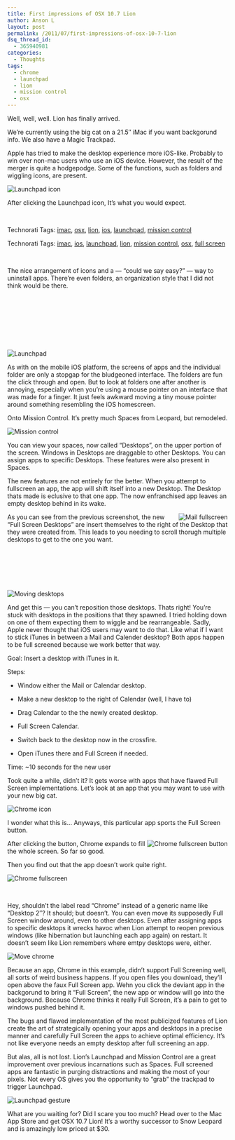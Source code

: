 ```yaml
---
title: First impressions of OSX 10.7 Lion
author: Anson L
layout: post
permalink: /2011/07/first-impressions-of-osx-10-7-lion
dsq_thread_id:
  - 365940981
categories:
  - Thoughts
tags:
  - chrome
  - launchpad
  - lion
  - mission control
  - osx
---
```

Well, well, well. Lion has finally arrived.

We&#8217;re currently using the big cat on a 21.5&#8243; iMac if you want backgorund info. We also have a Magic Trackpad.

Apple has tried to make the desktop experience more iOS-like. Probably to win over non-mac users who use an iOS device. However, the result of the merger is quite a hodgepodge. Some of the functions, such as folders and wiggling icons, are present.

<img style="display: block; margin-left: auto; margin-right: auto;" title="launchpad icon.png" src="https://i2.wp.com/apparentetch.com/wp-content/uploads/2011/07/launchpad-icon1.png?resize=107%2C141" border="0" alt="Launchpad icon" data-recalc-dims="1" />

After clicking the Launchpad icon, It&#8217;s what you would expect.

<p style="text-align: center;">
   
</p>

<!-- Technorati Tags Start -->

Technorati Tags: <a rel="tag" href="http://technorati.com/tag/imac">imac</a>, <a rel="tag" href="http://technorati.com/tag/osx">osx</a>, <a rel="tag" href="http://technorati.com/tag/lion">lion</a>, <a rel="tag" href="http://technorati.com/tag/ios">ios</a>, <a rel="tag" href="http://technorati.com/tag/launchpad">launchpad</a>, <a rel="tag" href="http://technorati.com/tag/mission%20control">mission control</a>

<!-- Technorati Tags End -->

<!-- Technorati Tags Start -->

Technorati Tags: <a rel="tag" href="http://technorati.com/tag/imac">imac</a>, <a rel="tag" href="http://technorati.com/tag/ios">ios</a>, <a rel="tag" href="http://technorati.com/tag/launchpad">launchpad</a>, <a rel="tag" href="http://technorati.com/tag/lion">lion</a>, <a rel="tag" href="http://technorati.com/tag/mission%20control">mission control</a>, <a rel="tag" href="http://technorati.com/tag/osx">osx</a>, <a rel="tag" href="http://technorati.com/tag/full%20screen">full screen</a>

<!-- Technorati Tags End -->

<!--more-->

 

The nice arrangement of icons and a — &#8220;could we say easy?&#8221; — way to uninstall apps. There&#8217;re even folders, an organization style that I did not think would be there.

 

 

 

 

<img style="display: block; margin-left: auto; margin-right: auto;" title="launchpad.png" src="https://i1.wp.com/apparentetch.com/wp-content/uploads/2011/07/launchpad1.png?resize=405%2C348" border="0" alt="Launchpad" data-recalc-dims="1" />

As with on the mobile iOS platform, the screens of apps and the individual folder are only a stopgap for the bludgeoned interface. The folders are fun the click through and open. But to look at folders one after another is annoying, especially when you&#8217;re using a mouse pointer on an interface that was made for a finger. It just feels awkward moving a tiny mouse pointer around something resembling the iOS homescreen.

Onto Mission Control. It&#8217;s pretty much Spaces from Leopard, but remodeled.

<img style="display: block; margin-left: auto; margin-right: auto;" title="mission control.png" src="https://i1.wp.com/apparentetch.com/wp-content/uploads/2011/07/mission-control.png?resize=512%2C288" border="0" alt="Mission control" data-recalc-dims="1" />

You can view your spaces, now called &#8220;Desktops&#8221;, on the upper portion of the screen. Windows in Desktops are draggable to other Desktops. You can assign apps to specific Desktops. These features were also present in Spaces.

The new features are not entirely for the better. When you attempt to fullscreen an app, the app will shift itself into a new Desktop. The Desktop thats made is eclusive to that one app. The now enfranchised app leaves an empty desktop behind in its wake.

<img style="float: right;" title="mail fullscreen.png" src="https://i2.wp.com/apparentetch.com/wp-content/uploads/2011/07/mail-fullscreen1.png?resize=246%2C170" border="0" alt="Mail fullscreen" data-recalc-dims="1" />

As you can see from the previous screenshot, the new &#8220;Full Screen Desktops&#8221; are insert themselves to the right of the Desktop that they were created from. This leads to you needing to scroll thorugh multiple desktops to get to the one you want.

 

 

 

<img style="display: block; margin-left: auto; margin-right: auto;" title="moving desktops.png" src="https://i1.wp.com/apparentetch.com/wp-content/uploads/2011/07/moving-desktops.png?resize=512%2C77" border="0" alt="Moving desktops" data-recalc-dims="1" />

And get this — you can&#8217;t reposition those desktops. Thats right! You&#8217;re stuck with desktops in the positions that they spawned. I tried holding down on one of them expecting them to wiggle and be rearrangeable. Sadly, Apple never thought that iOS users may want to do that. Like what if I want to stick iTunes in between a Mail and Calender desktop? Both apps happen to be full screened because we work better that way.

Goal: Insert a desktop with iTunes in it.

Steps:

- Window either the Mail or Calendar desktop.

- Make a new desktop to the right of Calendar (well, I have to)

- Drag Calendar to the the newly created desktop.

- Full Screen Calendar.

- Switch back to the desktop now in the crossfire.

- Open iTunes there and Full Screen if needed.

Time: ~10 seconds for the new user

Took quite a while, didn&#8217;t it? It gets worse with apps that have flawed Full Screen implementations. Let&#8217;s look at an app that you may want to use with your new big cat.

<img style="display: block; margin-left: auto; margin-right: auto;" title="chrome icon.png" src="https://i2.wp.com/apparentetch.com/wp-content/uploads/2011/07/chrome-icon.png?resize=112%2C108" border="0" alt="Chrome icon" data-recalc-dims="1" />

I wonder what this is&#8230; Anyways, this particular app sports the Full Screen button.

<img style="float: right;" title="chrome fullscreen button.png" src="https://i1.wp.com/apparentetch.com/wp-content/uploads/2011/07/chrome-fullscreen-button.png?resize=96%2C69" border="0" alt="Chrome fullscreen button" data-recalc-dims="1" />

After clicking the button, Chrome expands to fill the whole screen. So far so good.

Then you find out that the app doesn&#8217;t work quite right.

<img style="display: block; margin-left: auto; margin-right: auto;" title="chrome fullscreen.png" src="https://i0.wp.com/apparentetch.com/wp-content/uploads/2011/07/chrome-fullscreen.png?resize=233%2C169" border="0" alt="Chrome fullscreen" data-recalc-dims="1" />

 

Hey, shouldn&#8217;t the label read &#8220;Chrome&#8221; instead of a generic name like &#8220;Desktop 2&#8243;? It should; but doesn&#8217;t. You can even move its supposedly Full Screen window around, even to other desktops. Even after assigning apps to specific desktops it wrecks havoc when Lion attempt to reopen previous windows (like hibernation but launching each app again) on restart. It doesn&#8217;t seem like Lion remembers where emtpy desktops were, either.

<img style="display: block; margin-left: auto; margin-right: auto;" title="move chrome.png" src="https://i0.wp.com/apparentetch.com/wp-content/uploads/2011/07/move-chrome.png?resize=512%2C210" border="0" alt="Move chrome" data-recalc-dims="1" />

Because an app, Chrome in this example, didn&#8217;t support Full Screening well, all sorts of weird business happens. If you open files you download, they&#8217;ll open above the faux Full Screen app. Wehn you click the deviant app in the backgorund to bring it &#8220;Full Screen&#8221;, the new app or window will go into the background. Because Chrome thinks it really Full Screen, it&#8217;s a pain to get to windows pushed behind it.

The bugs and flawed implementation of the most publicized features of Lion create the art of strategically opening your apps and desktops in a precise manner and carefully Full Screen the apps to achieve optimal efficiency. It&#8217;s not like everyone needs an empty desktop after full screening an app.

But alas, all is not lost. Lion&#8217;s Launchpad and Mission Control are a great improvement over previous incarnations such as Spaces. Full screened apps are fantastic in purging distractions and making the most of your pixels. Not every OS gives you the opportunity to &#8220;grab&#8221; the trackpad to trigger Launchpad.

<img style="display: block; margin-left: auto; margin-right: auto;" title="launchpad gesture.png" src="https://i1.wp.com/apparentetch.com/wp-content/uploads/2011/07/launchpad-gesture1.png?resize=221%2C275" border="0" alt="Launchpad gesture" data-recalc-dims="1" />

What are you waiting for? Did I scare you too much? Head over to the Mac App Store and get OSX 10.7 Lion! It&#8217;s a worthy successor to Snow Leopard and is amazingly low priced at $30.

 

 

 